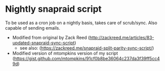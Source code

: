 # Nightly snapraid script

To be used as a cron job on a nightly basis, takes care of scrub/sync. Also capable of sending emails.

- Modified from original by Zack Reed (http://zackreed.me/articles/83-updated-snapraid-sync-script)
	- see also: (https://zackreed.me/snapraid-split-parity-sync-script/)
- Modified version of mtompkins version of my script (https://gist.github.com/mtompkins/91cf0b8be36064c237da3f39ff5cc49d)
